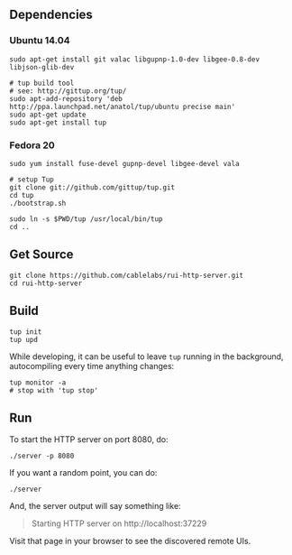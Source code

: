 ## Dependencies

### Ubuntu 14.04

    sudo apt-get install git valac libgupnp-1.0-dev libgee-0.8-dev libjson-glib-dev

    # tup build tool
    # see: http://gittup.org/tup/
    sudo apt-add-repository 'deb http://ppa.launchpad.net/anatol/tup/ubuntu precise main'
    sudo apt-get update
    sudo apt-get install tup

### Fedora 20

    sudo yum install fuse-devel gupnp-devel libgee-devel vala

    # setup Tup
    git clone git://github.com/gittup/tup.git
    cd tup
    ./bootstrap.sh

    sudo ln -s $PWD/tup /usr/local/bin/tup
    cd ..

## Get Source

    git clone https://github.com/cablelabs/rui-http-server.git
    cd rui-http-server

## Build

    tup init
    tup upd

While developing, it can be useful to leave `tup` running in the background, autocompiling every time anything changes:

    tup monitor -a
    # stop with 'tup stop'

## Run

To start the HTTP server on port 8080, do:

    ./server -p 8080

If you want a random point, you can do:

    ./server

And, the server output will say something like:

> Starting HTTP server on http://localhost:37229

Visit that page in your browser to see the discovered remote UIs.
